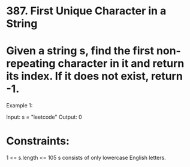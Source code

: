 # 387. First Unique Character in a String
# Given a string s, find the first non-repeating character in it and return its index. If it does not exist, return -1.

 

Example 1:

Input: s = "leetcode"
Output: 0
# Constraints:

1 <= s.length <= 105
s consists of only lowercase English letters.
